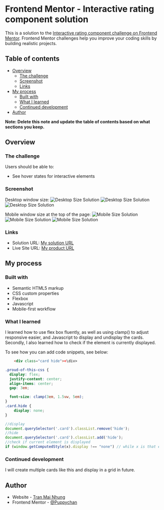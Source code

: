 # Frontend Mentor - Interactive rating component solution

This is a solution to the [Interactive rating component challenge on Frontend Mentor](https://www.frontendmentor.io/challenges/interactive-rating-component-koxpeBUmI). Frontend Mentor challenges help you improve your coding skills by building realistic projects. 

## Table of contents

- [Overview](#overview)
  - [The challenge](#the-challenge)
  - [Screenshot](#screenshot)
  - [Links](#links)
- [My process](#my-process)
  - [Built with](#built-with)
  - [What I learned](#what-i-learned)
  - [Continued development](#continued-development)
- [Author](#author)

**Note: Delete this note and update the table of contents based on what sections you keep.**

## Overview

### The challenge

Users should be able to:

- See hover states for interactive elements

### Screenshot

Desktop window size:
![Desktop Size Solution](./images/readme/desktop-normal.png)
![Desktop Size Solution](./images/readme/desktop-active.png)
![Desktop Size Solution](./images/readme/desktop-new.png)

Mobile window size at the top of the page:
![Mobile Size Solution](./images/readme/mobile-normal.png)
![Mobile Size Solution](./images/readme/mobile-active.png)
![Mobile Size Solution](./images/readme/mobile-new.png)

### Links

- Solution URL: [My solution URL](https://www.frontendmentor.io/solutions/3column-card-component-JyBa_F7Rr)
- Live Site URL: [My product URL](https://puppychan.github.io/InteractiveRating/)

## My process

### Built with

- Semantic HTML5 markup
- CSS custom properties
- Flexbox
- Javascript
- Mobile-first workflow

### What I learned

I learned how to use flex box fluently, as well as using clamp() to adjust responsive easier, and Javascript to display and undisplay the cards. Secondly, I also learned how to check if the element is currently displayed.

To see how you can add code snippets, see below:

```html
    <div class="card hide"><\div>
```
```css
.proud-of-this-css {
  display: flex;
  justify-content: center;
  align-items: center;
  gap: 3em;

  font-size: clamp(3em, 1.5vw, 5em);
}
.card.hide {
    display: none;
}
```
```js
//display
document.querySelector('.card').classList.remove('hide');
//hide
document.querySelector('.card').classList.add('hide');
//check if current element is displayed
if (window.getComputedStyle(x).display !== "none") // while x is that element
```

### Continued development

I will create multiple cards like this and display in a grid in future.

## Author

- Website - [Tran Mai Nhung](https://github.com/Puppychan)
- Frontend Mentor - [@Puppychan](https://frontendmentor.io/profile/Puppychan)
